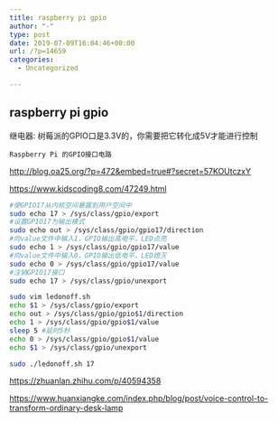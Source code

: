 ```yaml
---
title: raspberry pi gpio
author: "-"
type: post
date: 2019-07-09T16:04:46+00:00
url: /?p=14659
categories:
  - Uncategorized

---
```

## raspberry pi gpio
继电器: 树莓派的GPIO口是3.3V的，你需要把它转化成5V才能进行控制


  
    Raspberry Pi 的GPIO接口电路
  


http://blog.oa25.org/?p=472&embed=true#?secret=57KOUtczxY

https://www.kidscoding8.com/47249.html

```bash
#使GPIO17从内核空间暴露到用户空间中
sudo echo 17 > /sys/class/gpio/export
#设置GPIO17为输出模式
sudo echo out > /sys/class/gpio/gpio17/direction
#向value文件中输入1，GPIO输出高电平，LED点亮
sudo echo 1 > /sys/class/gpio/gpio17/value
#向value文件中输入0，GPIO输出低电平，LED熄灭
sudo echo 0 > /sys/class/gpio/gpio17/value
#注销GPIO17接口
sudo echo 17 > /sys/class/gpio/unexport
```

```bash
sudo vim ledonoff.sh
echo $1 > /sys/class/gpio/export
echo out > /sys/class/gpio/gpio$1/direction
echo 1 > /sys/class/gpio/gpio$1/value
sleep 5 #延时5秒
echo 0 > /sys/class/gpio/gpio$1/value
echo $1 > /sys/class/gpio/unexport

sudo ./ledonoff.sh 17
```

https://zhuanlan.zhihu.com/p/40594358
  
https://www.huanxiangke.com/index.php/blog/post/voice-control-to-transform-ordinary-desk-lamp